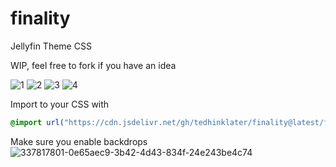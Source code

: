 # finality
Jellyfin Theme CSS

WIP, feel free to fork if you have an idea

![1](https://i.imgur.com/CMXB1bY.png)
![2](https://i.imgur.com/TkvCEvr.png)
![3](https://i.imgur.com/pwe7KPZ.png)
![4](https://i.imgur.com/CHqkzhK.png)

Import to your CSS with

```css
@import url("https://cdn.jsdelivr.net/gh/tedhinklater/finality@latest/finality.css");

```
Make sure you enable backdrops
![337817801-0e65aec9-3b42-4d43-834f-24e243be4c74](https://github.com/tedhinklater/finality/assets/66086488/a52f8335-6661-4840-a58e-e791b43e674d)
